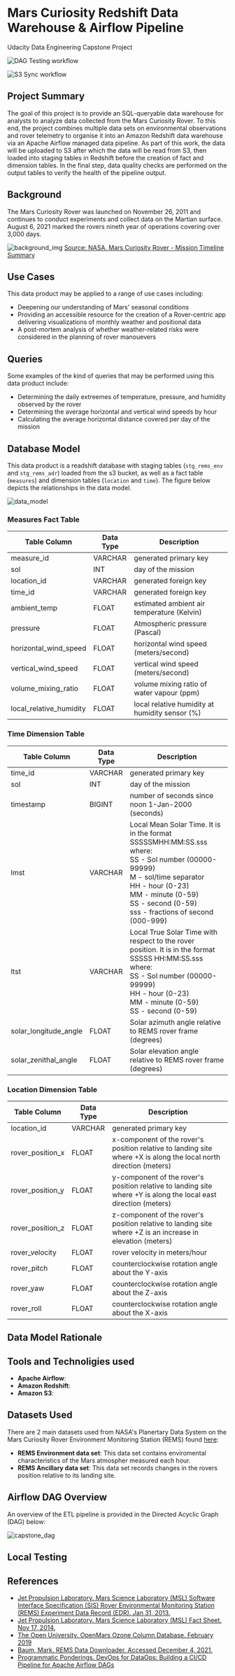 # Mars Curiosity Redshift Data Warehouse & Airflow Pipeline
Udacity Data Engineering Capstone Project

![DAG Testing workflow](https://github.com/jsleslie/Mars_REMS_Airflow_Pipeline/actions/workflows/test_dags.yml/badge.svg)

![S3 Sync workflow](https://github.com/jsleslie/Mars_REMS_Airflow_Pipeline/actions/workflows/sync_dags.yml/badge.svg)


## Project Summary
The goal of this project is to provide an SQL-queryable data warehouse for analysts to analyze data collected from the Mars Curiosity Rover. To this end, the project combines multiple data sets on environmental observations and rover telemetry to organise it into an Amazon Redshift data warehouse via an Apache Airflow managed data pipeline. As part of this work, the data will be uploaded to S3 after which the data will be read from S3, then loaded into staging tables in Redshift before the creation of fact and dimension tables. In the final step, data quality checks are performed on the output tables to verify the health of the pipeline output. 

## Background
The Mars Curiosity Rover was launched on November 26, 2011 and continues to conduct experiments and collect data on the Martian surface. August 6, 2021 marked the rovers nineth year of operations covering over 3,000 days.

![background_img](https://mars.nasa.gov/internal_resources/687)
[Source: NASA. Mars Curiosity Rover -  Mission Timeline Summary](https://mars.nasa.gov/msl/timeline/summary/)

## Use Cases
This data product may be applied to a range of use cases including:
* Deepening our understanding of Mars' seasonal conditions 
* Providing an accessible resource for the creation of a Rover-centric app delivering visualizations of monthly weather and positional data
* A post-mortem analysis of whether weather-related risks were considered in the planning of rover manouevers

## Queries
Some examples of the kind of queries that may be performed using this data product include:
* Determining the daily extreemes of temperature, pressure, and humidity observed by the rover
* Determining the average horizontal and vertical wind speeds by hour
* Calculating the average horizontal distance covered per day of the mission

## Database Model
This data product is a readshift database with staging tables (`stg_rems_env` and `stg_rems_adr`) loaded from the s3 bucket, as well as a fact table (`measures`) and dimension tables (`location` and `time`). The figure below depicts the relationships in the data model.

![data_model](img/data_model.png)

### Measures Fact Table
|**Table Column**   |**Data Type**   | **Description**   |
|---|---|---|
| measure_id  | VARCHAR  | generated primary key  |
|  sol |  INT |  day of the mission |
| location_id  | VARCHAR  | generated foreign key  |
| time_id  |  VARCHAR |  generated foreign key |
| ambient_temp  |  FLOAT | estimated ambient air temperature (Kelvin)  |
| pressure  | FLOAT  | Atmospheric pressure (Pascal)  |
| horizontal_wind_speed  | FLOAT  |  horizontal wind speed (meters/second) |
| vertical_wind_speed  | FLOAT  | vertical wind speed (meters/second)  |
| volume_mixing_ratio  | FLOAT  | volume mixing ratio of water vapour (ppm)  |
local_relative_humidity| FLOAT  |  local relative humidity at humidity sensor (%) |   

### Time Dimension Table
|**Table Column**   |**Data Type**   | **Description**   |
|---|---|---|
| time_id  | VARCHAR  | generated primary key  |
|  sol | INT  | day of the mission  |
| timestamp  | BIGINT  | number of seconds since noon 1-Jan-2000 (seconds) |
| lmst  |  VARCHAR |  Local Mean Solar Time. It is in the format SSSSSMHH:MM:SS.sss where: <br>         SS  - Sol number (00000-99999)<br>         M   - sol/time separator<br>         HH  - hour (0-23)<br>         MM  - minute (0-59)<br>         SS  - second (0-59)<br>         sss - fractions of second (000-999) |
| ltst  | VARCHAR  |  Local True Solar Time with respect to the rover position. It is in the format SSSSS HH:MM:SS.sss where:<br>         SS  - Sol number (00000-99999)<br>         HH  - hour (0-23)<br>         MM  - minute (0-59)<br>         SS  - second (0-59) |
| solar_longitude_angle  |  FLOAT | Solar azimuth angle relative to REMS rover frame (degrees)  |
| solar_zenithal_angle  |  FLOAT |  Solar elevation angle relative to REMS rover frame (degrees)  |


### Location Dimension Table
|**Table Column**   |**Data Type**   | **Description**   |
|---|---|---|
| location_id  |  VARCHAR | generated primary key  |
| rover_position_x  | FLOAT  |  x-component of the rover's position relative to landing site where +X is along the local north direction (meters) |
| rover_position_y  | FLOAT  |  y-component of the rover's position relative to landing site where +Y is along the local east direction (meters) |
| rover_position_z  | FLOAT  |  z-component of the rover's position relative to landing site where +Z is an increase in elevation (meters) |
| rover_velocity  | FLOAT  |  rover velocity in meters/hour |
| rover_pitch  |  FLOAT | counterclockwise rotation angle about the Y-axis   |
| rover_yaw  |  FLOAT | counterclockwise rotation angle about the Z-axis  |
| rover_roll |  FLOAT | counterclockwise rotation angle about the X-axis  |   

## Data Model Rationale


## Tools and Technoligies used
* **Apache Airflow**:
* **Amazon Redshift**:
* **Amazon S3**:

## Datasets Used
There are 2 main datasets used from NASA's Planertary Data System on the Mars Curiosity Rover Environment Monitoring Station (REMS) found [here](https://atmos.nmsu.edu/PDS/data/mslrem_1001/):
* **REMS Environment data set**: This data set contains enviromental characteristics of the Mars atmospher measured each hour.
* **REMS Ancillary data set**: This data set records changes in the rovers position relative to its landing site.


## Airflow DAG Overview
An overview of the ETL pipeline is provided in the Directed Acyclic Graph (DAG) below:

![capstone_dag](img/capstone_dag.png)

## Local Testing

## References

- [Jet Propulsion Laboratory. Mars Science Laboratory (MSL) Software Interface Specification (SIS) Rover Environmental Monitoring Station (REMS) Experiment Data Record (EDR). Jan 31, 2013.](https://atmos.nmsu.edu/PDS/data/mslrem_0001/DOCUMENT/MSL_REMS_EDR_SIS.PDF)  
- [Jet Propulsion Laboratory. Mars Science Laboratory (MSL) Fact Sheet. Nov 17, 2014.](https://mars.nasa.gov/system/internal_resources/details/original/605_MSL_Fact_Sheet.pdf) 
- [The Open University. OpenMars Ozone Column Database. February 2019](https://ordo.open.ac.uk/articles/dataset/OpenMARS_ozone_column_database/7315430)
- [Baum, Mark. REMS Data Downloader. Accessed December 4, 2021.](https://github.com/markmbaum/REMS)
- [Programmatic Ponderings. DevOps for DataOps: Building a CI/CD Pipeline for Apache Airflow DAGs](https://programmaticponderings.com/tag/apache-airflow/)

